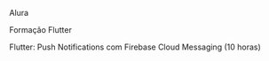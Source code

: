 Alura

Formação Flutter</br>

Flutter: Push Notifications com Firebase Cloud Messaging (10 horas)
## <br />